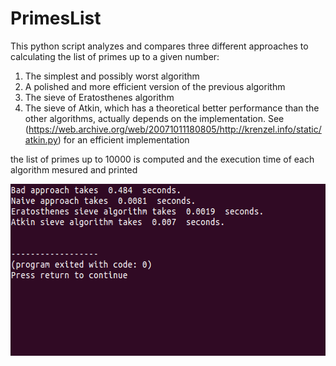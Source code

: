 # PrimesList


This python script analyzes and compares three different approaches to calculating the list of primes up to a given number:

1. The simplest and possibly worst algorithm
2. A polished and more efficient version of the previous algorithm
3. The sieve of Eratosthenes algorithm
4. The sieve of Atkin, which has a theoretical better performance than the other algorithms, actually depends on the    implementation. See (https://web.archive.org/web/20071011180805/http://krenzel.info/static/atkin.py) for an efficient implementation

the list of primes up to 10000 is computed and the execution time of each algorithm mesured and printed

<p align="center">
  <img width="583" height="275" src="https://github.com/dario-marvin/PrimesList/blob/master/primes_list.png">
</p>
